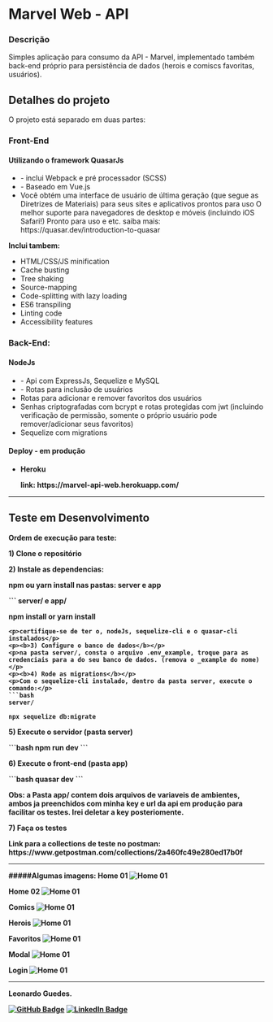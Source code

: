 # Marvel Web - API

### Descrição

Simples aplicação para consumo da API - Marvel, implementado também back-end próprio para persistência de dados (herois e comiscs favoritas, usuários).


<h2> Detalhes do projeto</h2>

<p>O projeto está separado em duas partes:</p>
<h3>Front-End</h3>
<h4>Utilizando o framework QuasarJs</h4>
<ul>
<li>- inclui Webpack e pré processador (SCSS)</li>
<li>- Baseado em Vue.js</li>
<li>Você obtém uma interface de usuário de última geração (que segue as Diretrizes de Materiais) para seus sites e aplicativos prontos para uso
O melhor suporte para navegadores de desktop e móveis (incluindo iOS Safari!) Pronto para uso e etc. saiba mais: https://quasar.dev/introduction-to-quasar</li>
</ul><p><b>Inclui tambem:</b><p>
<ul> <li>HTML/CSS/JS minification</li>
<li>Cache busting</li>
<li>Tree shaking</li>
<li>Source-mapping</li>
<li>Code-splitting with lazy loading</li>
<li>ES6 transpiling</li>
<li>Linting code</li>
<li>Accessibility features</li></ul>
<h3>Back-End:</h3>
<h4>NodeJs</h4>
<ul>
  <li> - Api com ExpressJs, Sequelize e MySQL</li>
  <li> - Rotas para inclusão de usuários</li>
   <li>Rotas para adicionar e remover favoritos dos usuários</li>
   <li>Senhas criptografadas com bcrypt e rotas protegidas com jwt (incluindo verificação de permissão, somente o próprio usuário pode remover/adicionar seus favoritos)</li>
   <li>Sequelize com migrations</li>
</ul>

<h4>Deploy - em produção</h4>
<ul>
  <li><b>Heroku</li>
  <p>
  link: https://marvel-api-web.herokuapp.com/
  </p>
</ul>
<hr>
<h2>Teste em Desenvolvimento</h2>
<p>Ordem de execução para teste:</p>
<p><b>1) Clone o repositório</b></p>
<p><b>2) Instale as dependencias:</b></p>
<p>npm ou yarn install nas pastas: server e app</p>
```
server/ e app/

npm install 
or
yarn install
```
<p>certifique-se de ter o, nodeJs, sequelize-cli e o quasar-cli instalados</p>
<p><b>3) Configure o banco de dados</b></p>
<p>na pasta server/, consta o arquivo .env_example, troque para as credenciais para a do seu banco de dados. (remova o _example do nome)</p>
<p><b>4) Rode as migrations</b></p>
<p>Com o sequelize-cli instalado, dentro da pasta server, execute o comando:</p>
```bash
server/

npx sequelize db:migrate
```
<p><b>5) Execute o servidor (pasta server)</b></p>
```bash
npm run dev
```
<p><b>6) Execute o front-end (pasta app)</b></p>
```bash
quasar dev
```
<p>Obs: a Pasta app/ contem dois arquivos de variaveis de ambientes, ambos ja preenchidos com minha key e url da api em produção para facilitar os testes. Irei deletar a key posteriomente.</p>
<p><b>7) Faça os testes</b></p>
Link para a collections de teste no postman:
https://www.getpostman.com/collections/2a460fc49e280ed17b0f

<hr>

#####Algumas imagens:
Home 01
![Home 01](https://uploaddeimagens.com.br/images/003/268/477/full/01.JPG?1622520939 "Home 01")

Home 02
![Home 01](https://uploaddeimagens.com.br/images/003/268/478/full/02.JPG?1622521016 "Home 02")

Comics
![Home 01](https://uploaddeimagens.com.br/images/003/268/479/full/03.JPG?1622521057 "Comics")

Herois
![Home 01](https://uploaddeimagens.com.br/images/003/268/480/full/04.JPG?1622521092 "Herois")

Favoritos
![Home 01](https://uploaddeimagens.com.br/images/003/268/481/full/05.JPG?1622521167 "Favoritos")

Modal
![Home 01](https://uploaddeimagens.com.br/images/003/268/482/full/06.JPG?1622521193 "Favoritos")

Login
![Home 01](https://uploaddeimagens.com.br/images/003/268/483/full/07.JPG?1622521222 "Login")

<hr>
Leonardo Guedes.

[![GitHub Badge](https://img.shields.io/badge/GitHub-100000?style=for-the-badge&logo=github&logoColor=white)](https://github.com/nowherex)
[![LinkedIn Badge](https://img.shields.io/badge/LinkedIn-0077B5?style=for-the-badge&logo=linkedin&logoColor=white)](https://www.linkedin.com/in/leo-guedes/)
